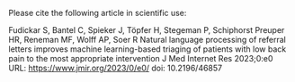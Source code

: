 Please cite the following article in scientific use:

Fudickar S, Bantel C, Spieker J, Töpfer H, Stegeman P, Schiphorst Preuper HR, Reneman MF, Wolff AP, Soer R 
Natural language processing of referral letters improves machine learning-based triaging of patients with low back pain to the most appropriate intervention 
J Med Internet Res 2023;0:e0 URL: https://www.jmir.org/2023/0/e0/ doi: 10.2196/46857
